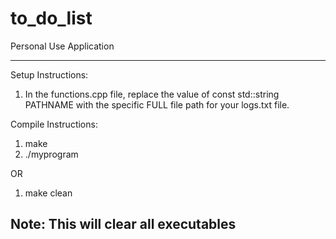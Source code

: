 # to_do_list
Personal Use Application

-----------------------
Setup Instructions: 
1. In the functions.cpp file, replace the value of const std::string PATHNAME with the specific FULL file path for your logs.txt file. 

Compile Instructions: 
1. make
2. ./myprogram

OR 

1. make clean 

Note: This will clear all executables
-----------------------